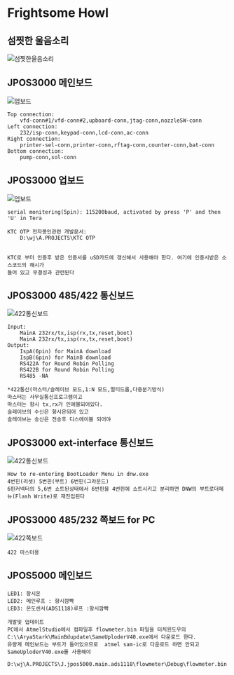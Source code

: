 # Frightsome Howl

## 섬찟한 울음소리
![섬찟한울음소리](./res/섬찟한울음소리.png)


## JPOS3000 메인보드
![업보드](./res/jpos3000main.png)

    Top connection:
        vfd-conn#1/vfd-conn#2,upboard-conn,jtag-conn,nozzleSW-conn
    Left connection:
        232/isp-conn,keypad-conn,lcd-conn,ac-conn
    Right connection:
        printer-sel-conn,printer-conn,rftag-conn,counter-conn,bat-conn
    Bottom connection:
        pump-conn,sol-conn

## JPOS3000 업보드
![업보드](./res/upboard.png)

    serial monitering(5pin): 115200baud, activated by press 'P' and then 'U' in Tera

    KTC OTP 전자봉인관련 개발문서:
        D:\wj\A.PROJECTS\KTC OTP
  

    KTC로 부터 인증후 받은 인증서를 uSD카드에 갱신해서 사용해야 한다. 여기에 인증시받은 소스코드의 해시가
    들어 있고 무결성과 관련된다        


## JPOS3000 485/422 통신보드
![422통신보드](./res/ext-interface.png)

    Input:
        MainA 232rx/tx,isp(rx,tx,reset,boot)
        MainA 232rx/tx,isp(rx,tx,reset,boot)
    Output:
        IspA(6pin) for MainA download
        IspB(6pin) for MainB download
        RS422A for Round Robin Polling 
        RS422B for Round Robin Polling 
        RS485 -NA

    *422통신(마스터/슬레이브 모드,1:N 모드,멀티드롭,다중분기방식)
    마스터는 사무실통신프로그램이고 
    마스터는 항시 tx,rx가 인에블되어있다.
    슬레이브의 수신은 항시온되어 있고  
    슬레이브는 송신은 전송후 디스에이블 되어야

## JPOS3000 ext-interface 통신보드
![422통신보드](./res/ext-int.png)

    How to re-entering BootLoader Menu in dnw.exe
    4번핀(리셋) 5번핀(부트) 6번핀(그라운드)
    6핀커넥터의 5,6번 쇼트된상태에서 6번핀을 4번핀에 쇼트시키고 분리하면 DNW의 부트로더메뉴(Flash Write)로 재진입된다

## JPOS3000 485/232 쪽보드 for PC
![422쪽보드](./res/485To232.png)

    422 마스터용

## JPOS5000 메인보드
    LED1: 항시온 
    LED2: 메인루프 : 항시깜빡
    LED3: 온도센서(ADS1118)루프 :항시깜빡 

    개발및 업데이트
    PC에서 AtmelStudio에서 컴파일후 flowmeter.bin 파일을 터치윈도우의 C:\\AryaStark\MainBdupdate\SameUploderV40.exe에서 다운로드 한다.
    유량계 메인보드는 부트가 들어있으므로  atmel sam-ic로 다운로드 하면 안되고 SameUploderV40.exe를 사용해야

    D:\wj\A.PROJECTS\J.jpos5000.main.ads1118\flowmeter\Debug\flowmeter.bin